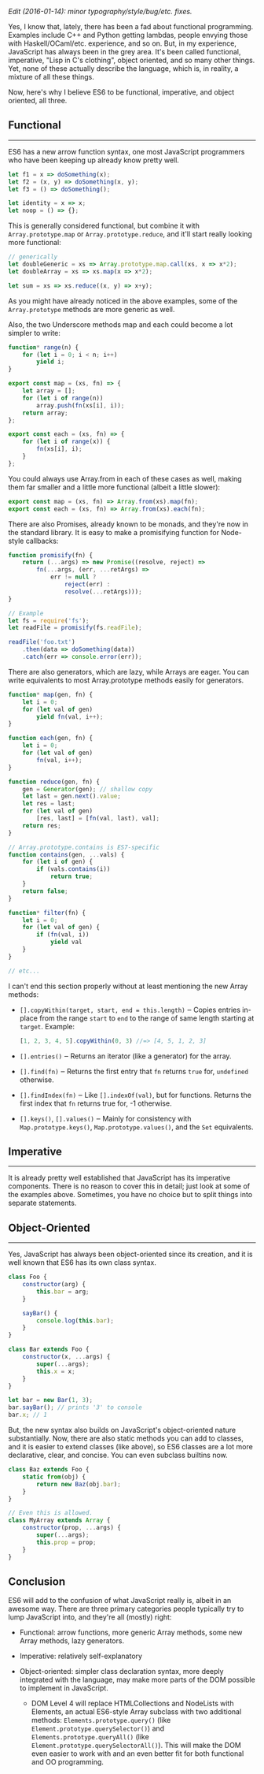

*Edit (2016-01-14): minor typography/style/bug/etc. fixes.*

Yes, I know that, lately, there has been a fad about functional programming.
Examples include C++ and Python getting lambdas, people envying those with
Haskell/OCaml/etc. experience, and so on. But, in my experience, JavaScript has
always been in the grey area. It's been called functional, imperative, "Lisp in
C's clothing", object oriented, and so many other things. Yet, none of these
actually describe the language, which is, in reality, a mixture of all these
things.

Now, here's why I believe ES6 to be functional, imperative, and object oriented,
all three.

## Functional

---

ES6 has a new arrow function syntax, one most JavaScript programmers who have
been keeping up already know pretty well.

```js
let f1 = x => doSomething(x);
let f2 = (x, y) => doSomething(x, y);
let f3 = () => doSomething();

let identity = x => x;
let noop = () => {};
```

This is generally considered functional, but combine it with
`Array.prototype.map` or `Array.prototype.reduce`, and it'll start really
looking more functional:

```js
// generically
let doubleGeneric = xs => Array.prototype.map.call(xs, x => x*2);
let doubleArray = xs => xs.map(x => x*2);

let sum = xs => xs.reduce((x, y) => x+y);
```

As you might have already noticed in the above examples, some of the
`Array.prototype` methods are more generic as well.

Also, the two Underscore methods map and each could become a lot simpler to
write:

```js
function* range(n) {
    for (let i = 0; i < n; i++)
        yield i;
}

export const map = (xs, fn) => {
    let array = [];
    for (let i of range(n))
        array.push(fn(xs[i], i));
    return array;
};

export const each = (xs, fn) => {
    for (let i of range(x)) {
        fn(xs[i], i);
    }
};
```

You could always use Array.from in each of these cases as well, making them far
smaller and a little more functional (albeit a little slower):

```js
export const map = (xs, fn) => Array.from(xs).map(fn);
export const each = (xs, fn) => Array.from(xs).each(fn);
```

There are also Promises, already known to be monads, and they're now in the
standard library. It is easy to make a promisifying function for Node-style
callbacks:

```js
function promisify(fn) {
    return (...args) => new Promise((resolve, reject) =>
        fn(...args, (err, ...retArgs) =>
            err != null ?
                reject(err) :
                resolve(...retArgs)));
}

// Example
let fs = require('fs');
let readFile = promisify(fs.readFile);

readFile('foo.txt')
    .then(data => doSomething(data))
    .catch(err => console.error(err));
```

There are also generators, which are lazy, while Arrays are eager. You can write
equivalents to most Array.prototype methods easily for generators.

```js
function* map(gen, fn) {
    let i = 0;
    for (let val of gen)
        yield fn(val, i++);
}

function each(gen, fn) {
    let i = 0;
    for (let val of gen)
        fn(val, i++);
}

function reduce(gen, fn) {
    gen = Generator(gen); // shallow copy
    let last = gen.next().value;
    let res = last;
    for (let val of gen)
        [res, last] = [fn(val, last), val];
    return res;
}

// Array.prototype.contains is ES7-specific
function contains(gen, ...vals) {
    for (let i of gen) {
        if (vals.contains(i))
            return true;
    }
    return false;
}

function* filter(fn) {
    let i = 0;
    for (let val of gen) {
        if (fn(val, i))
            yield val
    }
}

// etc...
```

I can't end this section properly without at least mentioning the new Array
methods:

- `[].copyWithin(target, start, end = this.length)` ‒ Copies entries
  in-place from the range `start` to `end` to the range of same length
  starting at `target`. Example:

  ```js
  [1, 2, 3, 4, 5].copyWithin(0, 3) //=> [4, 5, 1, 2, 3]
  ```

- `[].entries()` ‒ Returns an iterator (like a generator) for the array.

- `[].find(fn)` ‒ Returns the first entry that `fn` returns `true` for,
  `undefined` otherwise.

- `[].findIndex(fn)` ‒ Like `[].indexOf(val)`, but for functions. Returns
  the first index that `fn` returns true for, -1 otherwise.

- `[].keys()`, `[].values()` ‒ Mainly for consistency with
  `Map.prototype.keys()`, `Map.prototype.values()`, and the `Set` equivalents.

## Imperative

---

It is already pretty well established that JavaScript has its imperative
components. There is no reason to cover this in detail; just look at some of the
examples above. Sometimes, you have no choice but to split things into separate
statements.

## Object-Oriented

---

Yes, JavaScript has always been object-oriented since its creation, and it is
well known that ES6 has its own class syntax.

```js
class Foo {
    constructor(arg) {
        this.bar = arg;
    }

    sayBar() {
        console.log(this.bar);
    }
}

class Bar extends Foo {
    constructor(x, ...args) {
        super(...args);
        this.x = x;
    }
}

let bar = new Bar(1, 3);
bar.sayBar(); // prints '3' to console
bar.x; // 1
```

But, the new syntax also builds on JavaScript's object-oriented nature
substantially. Now, there are also static methods you can add to classes, and it
is easier to extend classes (like above), so ES6 classes are a lot more
declarative, clear, and concise. You can even subclass builtins now.

```js
class Baz extends Foo {
    static from(obj) {
        return new Baz(obj.bar);
    }
}

// Even this is allowed.
class MyArray extends Array {
    constructor(prop, ...args) {
        super(...args);
        this.prop = prop;
    }
}
```

## Conclusion

ES6 will add to the confusion of what JavaScript really is, albeit in an awesome
way. There are three primary categories people typically try to lump JavaScript
into, and they're all (mostly) right:

- Functional: arrow functions, more generic Array methods, some new Array
  methods, lazy generators.

- Imperative: relatively self-explanatory

- Object-oriented: simpler class declaration syntax, more deeply integrated with
  the language, may make more parts of the DOM possible to implement in
  JavaScript.

  - DOM Level 4 will replace HTMLCollections and NodeLists with Elements, an
    actual ES6-style Array subclass with two additional methods:
    `Elements.prototype.query()` (like `Element.prototype.querySelector()`) and
    `Elements.prototype.queryAll()` (like
    `Element.prototype.querySelectorAll()`). This will make the DOM even easier
    to work with and an even better fit for both functional and OO programming.
